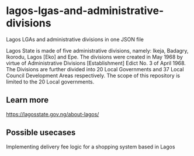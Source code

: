 # lagos-lgas-and-administrative-divisions
Lagos LGAs and administrative divisions in one JSON file

Lagos State is made of five administrative divisions, namely: Ikeja, Badagry, Ikorodu, Lagos [Eko] and Epe. The divisions were created in May 1968 by virtue of Administrative Divisions [Establishment] Edict No. 3 of April 1968. The Divisions are further divided into 20 Local Governments and 37 Local Council Development Areas respectively. The scope of this repository is limited to the 20 Local governments.

## Learn more
https://lagosstate.gov.ng/about-lagos/


## Possible usecases

Implementing delivery fee logic for a shopping system based in Lagos

